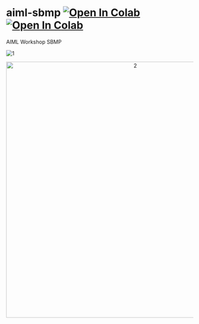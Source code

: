 # aiml-sbmp  [![Open In Colab](https://colab.research.google.com/assets/colab-badge.svg)](https://colab.research.google.com/drive/1kRSgdYTK0cxk_v_18Mp43fkm7r8KkQtX?usp=sharing)  [![Open In Colab](https://colab.research.google.com/assets/colab-badge.svg)](https://colab.research.google.com/drive/1d6pJ24hRORxupbt8-zt6zjKYC6JNSDRG?usp=sharing)  

AIML Workshop SBMP  

![1](https://github.com/user-attachments/assets/8c1d1561-8edf-435b-987a-b461b5718d1e)  

<div align="center">
  <img width="679" height="689" alt="2" src="https://github.com/user-attachments/assets/b1060193-d804-4529-87ea-af57c4684802" />
</div>
